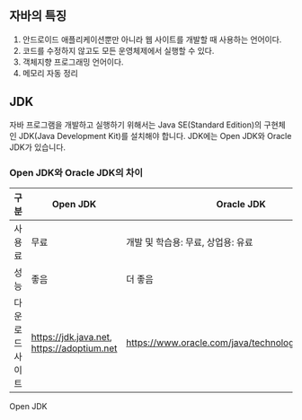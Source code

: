 ## 자바의 특징
1. 안드로이드 애플리케이션뿐만 아니라 웹 사이트를 개발할 때 사용하는 언어이다.
2. 코드를 수정하지 않고도 모든 운영체제에서 실행할 수 있다.
3. 객체지향 프로그래밍 언어이다.
4. 메모리 자동 정리

## JDK
자바 프로그램을 개발하고 실행하기 위해서는 Java SE(Standard Edition)의 구현체인 JDK(Java Development Kit)를 설치해야 합니다.
JDK에는 Open JDK와 Oracle JDK가 있습니다.

### Open JDK와 Oracle JDK의 차이
|구분|Open JDK|Oracle JDK|
|---|---|---|
|사용료|무료|개발 및 학습용: 무료, 상업용: 유료|
|성능|좋음|더 좋음|
|다운로드 사이트|https://jdk.java.net, https://adoptium.net|https://www.oracle.com/java/technologies/downloads|

Open JDK
